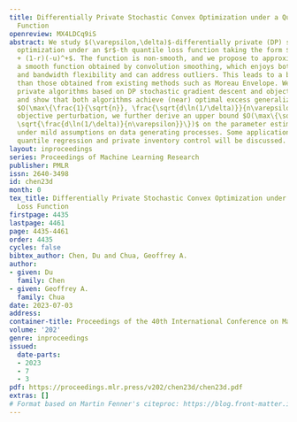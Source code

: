 ```yaml
---
title: Differentially Private Stochastic Convex Optimization under a Quantile Loss
  Function
openreview: MX4LDCq9iS
abstract: We study $(\varepsilon,\delta)$-differentially private (DP) stochastic convex
  optimization under an $r$-th quantile loss function taking the form $c(u) = ru^+
  + (1-r)(-u)^+$. The function is non-smooth, and we propose to approximate it with
  a smooth function obtained by convolution smoothing, which enjoys both structure
  and bandwidth flexibility and can address outliers. This leads to a better approximation
  than those obtained from existing methods such as Moreau Envelope. We then design
  private algorithms based on DP stochastic gradient descent and objective perturbation,
  and show that both algorithms achieve (near) optimal excess generalization risk
  $O(\max\{\frac{1}{\sqrt{n}}, \frac{\sqrt{d\ln(1/\delta)}}{n\varepsilon}\})$. Through
  objective perturbation, we further derive an upper bound $O(\max\{\sqrt{\frac{d}{n}},
  \sqrt{\frac{d\ln(1/\delta)}{n\varepsilon}}\})$ on the parameter estimation error
  under mild assumptions on data generating processes. Some applications in private
  quantile regression and private inventory control will be discussed.
layout: inproceedings
series: Proceedings of Machine Learning Research
publisher: PMLR
issn: 2640-3498
id: chen23d
month: 0
tex_title: Differentially Private Stochastic Convex Optimization under a Quantile
  Loss Function
firstpage: 4435
lastpage: 4461
page: 4435-4461
order: 4435
cycles: false
bibtex_author: Chen, Du and Chua, Geoffrey A.
author:
- given: Du
  family: Chen
- given: Geoffrey A.
  family: Chua
date: 2023-07-03
address: 
container-title: Proceedings of the 40th International Conference on Machine Learning
volume: '202'
genre: inproceedings
issued:
  date-parts:
  - 2023
  - 7
  - 3
pdf: https://proceedings.mlr.press/v202/chen23d/chen23d.pdf
extras: []
# Format based on Martin Fenner's citeproc: https://blog.front-matter.io/posts/citeproc-yaml-for-bibliographies/
---
```

